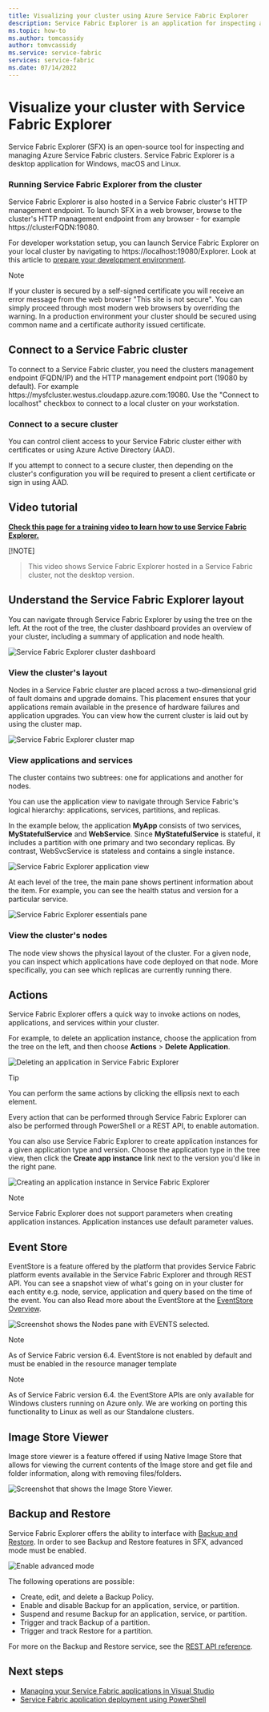 ```yaml
---
title: Visualizing your cluster using Azure Service Fabric Explorer 
description: Service Fabric Explorer is an application for inspecting and managing cloud applications and nodes in a Microsoft Azure Service Fabric cluster.
ms.topic: how-to
ms.author: tomcassidy
author: tomvcassidy
ms.service: service-fabric
services: service-fabric
ms.date: 07/14/2022
---
```


# Visualize your cluster with Service Fabric Explorer

Service Fabric Explorer (SFX) is an open-source tool for inspecting and managing Azure Service Fabric clusters. Service Fabric Explorer is a desktop application for Windows, macOS and Linux.

### Running Service Fabric Explorer from the cluster

Service Fabric Explorer is also hosted in a Service Fabric cluster's HTTP management endpoint. To launch SFX in a web browser, browse to the cluster's HTTP management endpoint from any browser - for example https:\//clusterFQDN:19080.

For developer workstation setup, you can launch Service Fabric Explorer on your local cluster by navigating to https://localhost:19080/Explorer. Look at this article to [prepare your development environment](service-fabric-get-started.md).

> [!NOTE]
> If your cluster is secured by a self-signed certificate you will receive an error message from the web browser "This site is not secure". You can simply proceed through most modern web browsers by overriding the warning. In a production environment your cluster should be secured using common name and a certificate authority issued certificate. 
>
>

## Connect to a Service Fabric cluster
To connect to a Service Fabric cluster, you need the clusters management endpoint (FQDN/IP) and the HTTP management endpoint port (19080 by default). For example https\://mysfcluster.westus.cloudapp.azure.com:19080. Use the "Connect to localhost" checkbox to connect to a local cluster on your workstation.

### Connect to a secure cluster
You can control client access to your Service Fabric cluster either with certificates or using Azure Active Directory (AAD).

If you attempt to connect to a secure cluster, then depending on the cluster's configuration you will be required to present a client certificate or sign in using AAD.
## Video tutorial

[<b>Check this page for a training video to learn how to use Service Fabric Explorer.</b>](/shows/building-microservices-applications-on-azure-service-fabric/service-fabric-explorer)

[!NOTE]
> This video shows Service Fabric Explorer hosted in a Service Fabric cluster, not the desktop version.
>
## Understand the Service Fabric Explorer layout
You can navigate through Service Fabric Explorer by using the tree on the left. At the root of the tree, the cluster dashboard provides an overview of your cluster, including a summary of application and node health.

![Service Fabric Explorer cluster dashboard][sfx-cluster-dashboard]

### View the cluster's layout
Nodes in a Service Fabric cluster are placed across a two-dimensional grid of fault domains and upgrade domains. This placement ensures that your applications remain available in the presence of hardware failures and application upgrades. You can view how the current cluster is laid out by using the cluster map.

![Service Fabric Explorer cluster map][sfx-cluster-map]

### View applications and services
The cluster contains two subtrees: one for applications and another for nodes.

You can use the application view to navigate through Service Fabric's logical hierarchy: applications, services, partitions, and replicas.

In the example below, the application **MyApp** consists of two services, **MyStatefulService** and **WebService**. Since **MyStatefulService** is stateful, it includes a partition with one primary and two secondary replicas. By contrast, WebSvcService is stateless and contains a single instance.

![Service Fabric Explorer application view][sfx-application-tree]

At each level of the tree, the main pane shows pertinent information about the item. For example, you can see the health status and version for a particular service.

![Service Fabric Explorer essentials pane][sfx-service-essentials]

### View the cluster's nodes
The node view shows the physical layout of the cluster. For a given node, you can inspect which applications have code deployed on that node. More specifically, you can see which replicas are currently running there.

## Actions
Service Fabric Explorer offers a quick way to invoke actions on nodes, applications, and services within your cluster.

For example, to delete an application instance, choose the application from the tree on the left, and then choose **Actions** > **Delete Application**.

![Deleting an application in Service Fabric Explorer][sfx-delete-application]

> [!TIP]
> You can perform the same actions by clicking the ellipsis next to each element.
>
> Every action that can be performed through Service Fabric Explorer can also be performed through PowerShell or a REST API, to enable automation.
>
>

You can also use Service Fabric Explorer to create application instances for a given application type and version. Choose the application type in the tree view, then click the **Create app instance** link next to the version you'd like in the right pane.

![Creating an application instance in Service Fabric Explorer][sfx-create-app-instance]

> [!NOTE]
> Service Fabric Explorer does not support parameters when creating application instances. Application instances use default parameter values.
>
>

## Event Store
EventStore is a feature offered by the platform that provides Service Fabric platform events available in the Service Fabric Explorer and through REST API. You can see a snapshot view of what's going on in your cluster for each entity e.g. node, service, application and query based on the time of the event. You can also Read more about the EventStore at the [EventStore Overview](service-fabric-diagnostics-eventstore.md).   

![Screenshot shows the Nodes pane with EVENTS selected.][sfx-eventstore]

>[!NOTE]
>As of Service Fabric version 6.4. EventStore is not enabled by default and must be enabled in the resource manager template

>[!NOTE]
>As of Service Fabric version 6.4. the EventStore APIs are only available for Windows clusters running on Azure only. We are working on porting this functionality to Linux as well as our Standalone clusters.

## Image Store Viewer
Image store viewer is a feature offered if using Native Image Store that allows for viewing the current contents of the Image store and get file and folder information, along with removing files/folders.

![Screenshot that shows the Image Store Viewer.][sfx-imagestore]

## Backup and Restore
Service Fabric Explorer offers the ability to interface with [Backup and Restore](./service-fabric-reliable-services-backup-restore.md). In order to see Backup and Restore features in SFX, advanced mode must be enabled.

![Enable advanced mode][0]
 
The following operations are possible:

* Create, edit, and delete a Backup Policy.
* Enable and disable Backup for an application, service, or partition.
* Suspend and resume Backup for an application, service, or partition.
* Trigger and track Backup of a partition.
* Trigger and track Restore for a partition.

For more on the Backup and Restore service, see the [REST API reference](/rest/api/servicefabric/sfclient-index-backuprestore).
## Next steps
* [Managing your Service Fabric applications in Visual Studio](service-fabric-manage-application-in-visual-studio.md)
* [Service Fabric application deployment using PowerShell](service-fabric-deploy-remove-applications.md)

<!--Image references-->
[sfx-cluster-dashboard]: ./media/service-fabric-visualizing-your-cluster/sfx-cluster-dashboard.png
[sfx-cluster-map]: ./media/service-fabric-visualizing-your-cluster/sfx-cluster-map.png
[sfx-application-tree]: ./media/service-fabric-visualizing-your-cluster/sfx-application-tree.png
[sfx-service-essentials]: ./media/service-fabric-visualizing-your-cluster/sfx-service-essentials.png
[sfx-delete-application]: ./media/service-fabric-visualizing-your-cluster/sfx-delete-application.png
[sfx-create-app-instance]: ./media/service-fabric-visualizing-your-cluster/sfx-create-app-instance.png
[sfx-eventstore]: ./media/service-fabric-diagnostics-eventstore/eventstore.png
[sfx-imagestore]: ./media/service-fabric-visualizing-your-cluster/sfx-image-store.png
[0]: ./media/service-fabric-backuprestoreservice/advanced-mode.png
